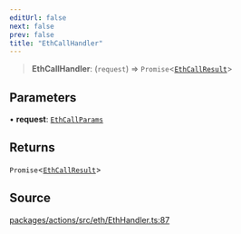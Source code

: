 ```yaml
---
editUrl: false
next: false
prev: false
title: "EthCallHandler"
---
```


> **EthCallHandler**: (`request`) => `Promise`\<[`EthCallResult`](/reference/tevm/actions/type-aliases/ethcallresult/)\>

## Parameters

• **request**: [`EthCallParams`](/reference/tevm/actions/type-aliases/ethcallparams/)

## Returns

`Promise`\<[`EthCallResult`](/reference/tevm/actions/type-aliases/ethcallresult/)\>

## Source

[packages/actions/src/eth/EthHandler.ts:87](https://github.com/evmts/tevm-monorepo/blob/main/packages/actions/src/eth/EthHandler.ts#L87)
